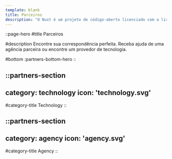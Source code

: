 ```yaml
---
template: blank
title: Parceiros
description: "O Nuxt é um projeto de código-aberto licenciado com a licença MIT e de uso gratuito. Contudo, os esforços de manuteção não é sustentável sem o financiamento bancário apropriado."
---
```


::page-hero
#title
Parceiros

#description
Encontre sua correspondência perfeita. Receba ajuda de uma agência parceira ou encontre um provedor de tecnologia.

#bottom
  :partners-bottom-hero
::

::partners-section
---
category: technology
icon: 'technology.svg'
---

#category-title
Technology
::

::partners-section
---
category: agency
icon: 'agency.svg'
---

#category-title
Agency
::

